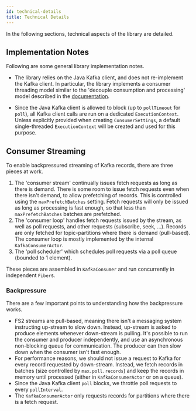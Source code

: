 ```yaml
---
id: technical-details
title: Technical Details
---
```


In the following sections, technical aspects of the library are detailed.

## Implementation Notes

Following are some general library implementation notes.

- The library relies on the Java Kafka client, and does not re-implement the Kafka client. In particular, the library implements a consumer threading model similar to the 'decouple consumption and processing' model described in the [documentation](@KAFKA_API_BASE_URL@/?org/apache/kafka/clients/consumer/KafkaConsumer.html).

- Since the Java Kafka client is allowed to block (up to `pollTimeout` for `poll`), all Kafka client calls are run on a dedicated `ExecutionContext`. Unless explicitly provided when creating `ConsumerSettings`, a default single-threaded `ExecutionContext` will be created and used for this purpose.

## Consumer Streaming

To enable backpressured streaming of Kafka records, there are three pieces at work.

1. The 'consumer stream' continually issues fetch requests as long as there is demand. There is some room to issue fetch requests even when there isn't demand, to allow prefetching of records. This is controlled using the `maxPrefetchBatches` setting. Fetch requests will only be issued as long as processing is fast enough, so that less than `maxPrefetchBatches` batches are prefetched.
2. The 'consumer loop' handles fetch requests issued by the stream, as well as poll requests, and other requests (subscribe, seek, ...). Records are only fetched for topic-partitions where there is demand (pull-based). The consumer loop is mostly implemented by the internal `KafkaConsumerActor`.
3. The 'poll scheduler' which schedules poll requests via a poll queue (bounded to 1 element).

These pieces are assembled in `KafkaConsumer` and run concurrently in independent `Fiber`s.

### Backpressure

There are a few important points to understanding how the backpressure works.

- FS2 streams are pull-based, meaning there isn't a messaging system instructing up-stream to slow down. Instead, up-stream is asked to produce elements whenever down-stream is pulling. It's possible to run the consumer and producer independently, and use an asynchronous non-blocking queue for communication. The producer can then slow down when the consumer isn't fast enough.
- For performance reasons, we should not issue a request to Kafka for every record requested by down-stream. Instead, we fetch records in batches (size controlled by `max.poll.records`) and keep the records in memory until processed (either in `KafkaConsumerActor` or on a queue).
- Since the Java Kafka client `poll` blocks, we throttle poll requests to every `pollInterval`.
- The `KafkaConsumerActor` only requests records for partitions where there is a fetch request.
